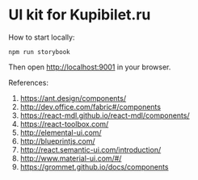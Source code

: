 # UI kit for Kupibilet.ru

How to start locally:

```
npm run storybook
```

Then open [http://localhost:9001](http://localhost:9001/) in your browser.

References:

1. https://ant.design/components/
2. http://dev.office.com/fabric#/components
3. https://react-mdl.github.io/react-mdl/components/
4. https://react-toolbox.com/
5. http://elemental-ui.com/
6. http://blueprintjs.com/
7. http://react.semantic-ui.com/introduction/
8. http://www.material-ui.com/#/
9. https://grommet.github.io/docs/components
